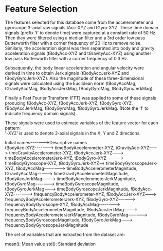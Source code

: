Feature Selection 
=================

The features selected for this database come from the accelerometer and gyroscope 3-axial raw signals tAcc-XYZ and tGyro-XYZ. These time domain signals (prefix 't' to denote time) were captured at a constant rate of 50 Hz. Then they were filtered using a median filter and a 3rd order low pass Butterworth filter with a corner frequency of 20 Hz to remove noise. Similarly, the acceleration signal was then separated into body and gravity acceleration signals (tBodyAcc-XYZ and tGravityAcc-XYZ) using another low pass Butterworth filter with a corner frequency of 0.3 Hz. 

Subsequently, the body linear acceleration and angular velocity were derived in time to obtain Jerk signals (tBodyAccJerk-XYZ and tBodyGyroJerk-XYZ). Also the magnitude of these three-dimensional signals were calculated using the Euclidean norm (tBodyAccMag, tGravityAccMag, tBodyAccJerkMag, tBodyGyroMag, tBodyGyroJerkMag). 

Finally a Fast Fourier Transform (FFT) was applied to some of these signals producing fBodyAcc-XYZ, fBodyAccJerk-XYZ, fBodyGyro-XYZ, fBodyAccJerkMag, fBodyGyroMag, fBodyGyroJerkMag. (Note the 'f' to indicate frequency domain signals). 

These signals were used to estimate variables of the feature vector for each pattern:  
'-XYZ' is used to denote 3-axial signals in the X, Y and Z directions.


Initial names------->Descriptive names    
tBodyAcc-XYZ-------> timeBodyAccelerometer-XYZ,
tGravityAcc-XYZ----> timeGravityAccelerometer-XYZ,
tBodyAccJerk-XYZ---> timeBodyAccelerometerJerk-XYZ,
tBodyGyro-XYZ------> timeBodyGyroscope-XYZ,
tBodyGyroJerk-XYZ--> timeBodyGyroscopeJerk-XYZ,
tBodyAccMag--------> timeBodyAccelerometerMagnitude,
tGravityAccMag-----> timeGravityAccelerometerMagnitude,
tBodyAccJerkMag----> timeBodyAccelerometerJerkMagnitude,
tBodyGyroMag-------> timeBodyGyroscopeMagnitude,
tBodyGyroJerkMag---> timeBodyGyroscopeJerkMagnitude,
fBodyAcc-XYZ-------> frequencyBodyAccelerometer-XYZ,
fBodyAccJerk-XYZ---> frequencyBodyAccelerometerJerk-XYZ,
fBodyGyro-XYZ------> frequencyBodyGyroscope-XYZ,
fBodyAccMag--------> frequncyBodyAccelerometerMagnitude,
fBodyAccJerkMag----> frequencyBodyAccelerometerJerkMagnitude,
fBodyGyroMag-------> frequencyBodyGyroscopeMagnitude,
fBodyGyroJerkMag---> frequencyBodyGyroscopeJerkMagnitude

The set of variables that are extracted from the dataset are: 

mean(): Mean value
std(): Standard deviation


